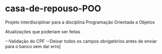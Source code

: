 # casa-de-repouso-POO
Projeto interdisciplinar para a disciplina Programação Orientada a Objetos


Atualizações que poderiam ser feitas

--Validação do CPF
--Deixar todos os campos obrigatórios antes de enviar para o banco sem dar erro]